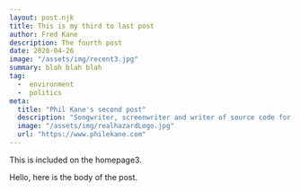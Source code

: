 ```yaml
---
layout: post.njk
title: This is my third to last post
author: Fred Kane
description: The fourth post
date: 2020-04-26
image: "/assets/img/recent3.jpg"
summary: blah blah blah
tag:
  -  environment
  -  politics
meta:
  title: "Phil Kane's second post"
  description: "Songwriter, screenwriter and writer of source code for web applications."
  image: "/assets/img/realhazardLogo.jpg"
  url: "https://www.philekane.com"
---
```

<!-- Excerpt Start -->
This is included on the homepage3.
<!-- Excerpt End -->
Hello, here is the body of the post.